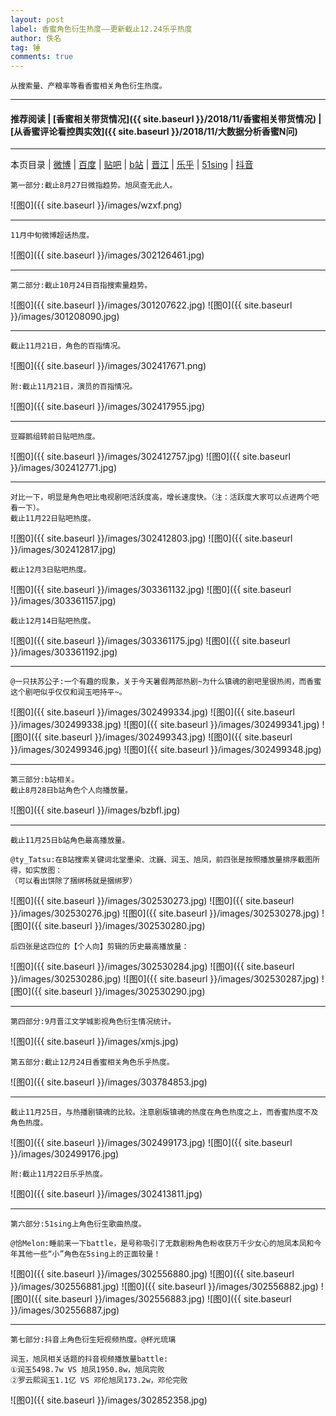 ```yaml
---
layout: post
label: 香蜜角色衍生热度——更新截止12.24乐乎热度
author: 佚名
tag: 锤
comments: true
---
```


    从搜索量、产粮率等看香蜜相关角色衍生热度。

---
#### 推荐阅读 | [香蜜相关带货情况]({{ site.baseurl }}/2018/11/香蜜相关带货情况) | [从香蜜评论看控舆实效]({{ site.baseurl }}/2018/11/大数据分析香蜜N问)
---
本页目录 \| [微博](#dxjje) \| [百度](#dxjjb) \| [贴吧](#dxjjh) \| [b站](#dxjja) \| [晋江](#dxjjc) \| [乐乎](#dxjjd) \| [51sing](#dxjjf) \| [抖音](#dxjjg)

<a class="anchor" name="dxjje"></a>

    第一部分:截止8月27日微指趋势。旭凤查无此人。
  
![图0]({{ site.baseurl }}/images/wzxf.png)

---

    11月中旬微博超话热度。
    
![图0]({{ site.baseurl }}/images/302126461.jpg)

---

<a class="anchor" name="dxjjb"></a>

    第二部分:截止10月24日百指搜索量趋势。
  
![图0]({{ site.baseurl }}/images/301207622.jpg)
![图0]({{ site.baseurl }}/images/301208090.jpg)

---

    截止11月21日，角色的百指情况。

![图0]({{ site.baseurl }}/images/302417671.png)

    附:截止11月21日，演员的百指情况。

![图0]({{ site.baseurl }}/images/302417955.jpg)

  

---    
    
<a class="anchor" name="dxjjh"></a>    

    豆瓣鹅组转前日贴吧热度。
  
![图0]({{ site.baseurl }}/images/302412757.jpg)
![图0]({{ site.baseurl }}/images/302412771.jpg)

---

    对比一下，明显是角色吧比电视剧吧活跃度高，增长速度快。（注：活跃度大家可以点进两个吧看一下）。
    截止11月22日贴吧热度。
    
![图0]({{ site.baseurl }}/images/302412803.jpg)
![图0]({{ site.baseurl }}/images/302412817.jpg)

    截止12月3日贴吧热度。

![图0]({{ site.baseurl }}/images/303361132.jpg)
![图0]({{ site.baseurl }}/images/303361157.jpg)

    截止12月14日贴吧热度。

![图0]({{ site.baseurl }}/images/303361175.jpg)
![图0]({{ site.baseurl }}/images/303361192.jpg)

---

    @一只扶苏公子:一个有趣的现象，关于今天暑假两部热剧~为什么镇魂的剧吧里很热闹，而香蜜这个剧吧似乎仅仅和润玉吧持平~。

![图0]({{ site.baseurl }}/images/302499334.jpg)
![图0]({{ site.baseurl }}/images/302499338.jpg)
![图0]({{ site.baseurl }}/images/302499341.jpg)
![图0]({{ site.baseurl }}/images/302499343.jpg)
![图0]({{ site.baseurl }}/images/302499346.jpg)
![图0]({{ site.baseurl }}/images/302499348.jpg)

---

<a class="anchor" name="dxjja"></a>

    第三部分:b站相关。
    截止8月28日b站角色个人向播放量。
  
![图0]({{ site.baseurl }}/images/bzbfl.jpg)

---

    截止11月25日b站角色最高播放量。
    
    @ty_Tatsu:在B站搜索关键词北堂墨染、沈巍、润玉、旭凤，前四张是按照播放量排序截图所得，如实放图：
    （可以看出饼除了捆绑杨就是捆绑罗）
    
![图0]({{ site.baseurl }}/images/302530273.jpg)
![图0]({{ site.baseurl }}/images/302530276.jpg)
![图0]({{ site.baseurl }}/images/302530278.jpg)
![图0]({{ site.baseurl }}/images/302530280.jpg)

    后四张是这四位的【个人向】剪辑的历史最高播放量：

![图0]({{ site.baseurl }}/images/302530284.jpg)
![图0]({{ site.baseurl }}/images/302530286.jpg)
![图0]({{ site.baseurl }}/images/302530287.jpg)
![图0]({{ site.baseurl }}/images/302530290.jpg)

---

<a class="anchor" name="dxjjc"></a>

    第四部分:9月晋江文学城影视角色衍生情况统计。

![图0]({{ site.baseurl }}/images/xmjs.jpg)



<a class="anchor" name="dxjjd"></a>

    第五部分:截止12月24日香蜜相关角色乐乎热度。

![图0]({{ site.baseurl }}/images/303784853.jpg)

---

    截止11月25日，与热播剧镇魂的比较。注意剧版镇魂的热度在角色热度之上，而香蜜热度不及角色热度。

![图0]({{ site.baseurl }}/images/302499173.jpg)
![图0]({{ site.baseurl }}/images/302499176.jpg)

    附:截止11月22日乐乎热度。

![图0]({{ site.baseurl }}/images/302413811.jpg)

---

<a class="anchor" name="dxjjf"></a>

    第六部分:51sing上角色衍生歌曲热度。
    
    @恰Melon:睡前来一下battle，是号称吸引了无数剧粉角色粉收获万千少女心的旭凤本凤和今年其他一些“小”角色在5sing上的正面较量！

![图0]({{ site.baseurl }}/images/302556880.jpg)
![图0]({{ site.baseurl }}/images/302556881.jpg)
![图0]({{ site.baseurl }}/images/302556882.jpg)
![图0]({{ site.baseurl }}/images/302556883.jpg)
![图0]({{ site.baseurl }}/images/302556887.jpg)


---

<a class="anchor" name="dxjjg"></a>

    第七部分:抖音上角色衍生短视频热度。@杯光琉璃
    
    润玉，旭凤相关话题的抖音视频播放量battle: 
    ①润玉5498.7w VS 旭凤1950.8w，旭凤完败
    ②罗云熙润玉1.1亿 VS 邓伦旭凤173.2w，邓伦完败

![图0]({{ site.baseurl }}/images/302852358.jpg)
